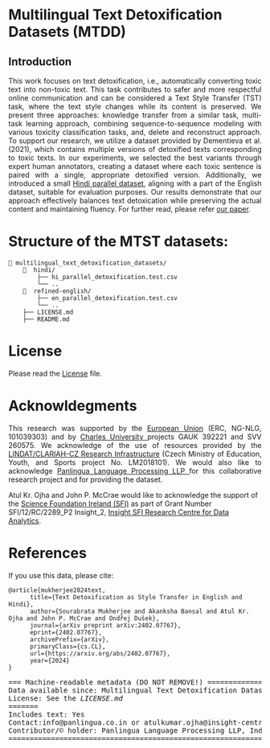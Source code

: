 # Multilingual Text Detoxification Datasets (MTDD) 
## Introduction
<p align="justify">
This work focuses on text detoxification, i.e., automatically converting toxic text into non-toxic text. This task contributes to safer and more respectful online communication and can be considered a Text Style Transfer (TST) task, where the text style changes while its content is preserved. We present three approaches: knowledge transfer from a similar task, multi-task learning approach, combining sequence-to-sequence modeling with various toxicity classification tasks, and, delete and reconstruct approach. To support our research, we utilize a dataset provided by Dementieva et al.(2021), which contains multiple versions of detoxified texts corresponding to toxic texts. In our experiments, we selected the best variants through expert human annotators, creating a dataset where each toxic sentence is paired with a single, appropriate detoxified version. Additionally, we introduced a small <a href="https://github.com/panlingua/multilingual_text_detoxification_datasets"> Hindi parallel dataset</a>, aligning with a part of the English dataset, suitable for evaluation purposes. Our results demonstrate that our approach effectively balances text detoxication while preserving the actual content and maintaining fluency. For further read, please refer <a href="https://arxiv.org/abs/2402.07767"> our paper</a>.</p>

# Structure of the MTST datasets:
```
📂 multilingual_text_detoxification_datasets/
    📂  hindi/
        ├── hi_parallel_detoxification.test.csv
        └── ..
    📂  refined-english/
        ├── en_parallel_detoxification.test.csv
        └── ..
    ├── LICENSE.md
    ├── README.md
```

# License
Please read the [License](https://github.com/panlingua/multilingual_text_detoxification_datasets/blob/main/LICENSE) file.

# Acknowldegments
<p align="justify">
This research was supported by the <a href="https://erc.europa.eu/homepage">European Union</a> (ERC, NG-NLG, 101039303) and by <a href="https://cuni.cz/">Charles University </a> projects GAUK 392221 and SVV 260575. We acknowledge of the use of resources provided by the <a href="https://ufal.mff.cuni.cz/">LINDAT/CLARIAH-CZ Research Infrastructure</a> (Czech Ministry of Education, Youth, and Sports project No. LM2018101). We would also like to acknowledge <a href="panlingua.co.in"> Panlingua Language Processing LLP </a> for this collaborative research project and for providing the dataset.

Atul Kr. Ojha and John P. McCrae would like to acknowledge the support of the <a href="https://www.sfi.ie/"> Science Foundation Ireland (SFI)</a> as part of Grant Number SFI/12/RC/2289_P2 Insight_2, <a href="https://www.insight-centre.org/">Insight SFI Research Centre for Data Analytics</a>. </p>
# References
If you use this data, please cite:
```
@article{mukherjee2024text,
      title={Text Detoxification as Style Transfer in English and Hindi}, 
      author={Sourabrata Mukherjee and Akanksha Bansal and Atul Kr. Ojha and John P. McCrae and Ondřej Dušek},
      journal={arXiv preprint arXiv:2402.07767},
      eprint={2402.07767},
      archivePrefix={arXiv},
      primaryClass={cs.CL},
      url={https://arxiv.org/abs/2402.07767},
      year={2024}
}
```
</pre>

<pre>
=== Machine-readable metadata (DO NOT REMOVE!) =====================================================
Data available since: Multilingual Text Detoxification Datasets (MTDD)@2023
License: See the <i>LICENSE.md</i>
=======
Includes text: Yes
Contact:info@panlingua.co.in or atulkumar.ojha@insight-centre.org/shashwatup9k@gmail.com 
Contributor/&copy; holder: Panlingua Language Processing LLP, India; Institute of Formal and Applied Linguistics, Faculty of Mathematics and Physics Charles University, Czech Republic; and Insight Centre for Data Analytics, Data Science Institue, University of Galway, Ireland
=======================================================================================================
</pre>

